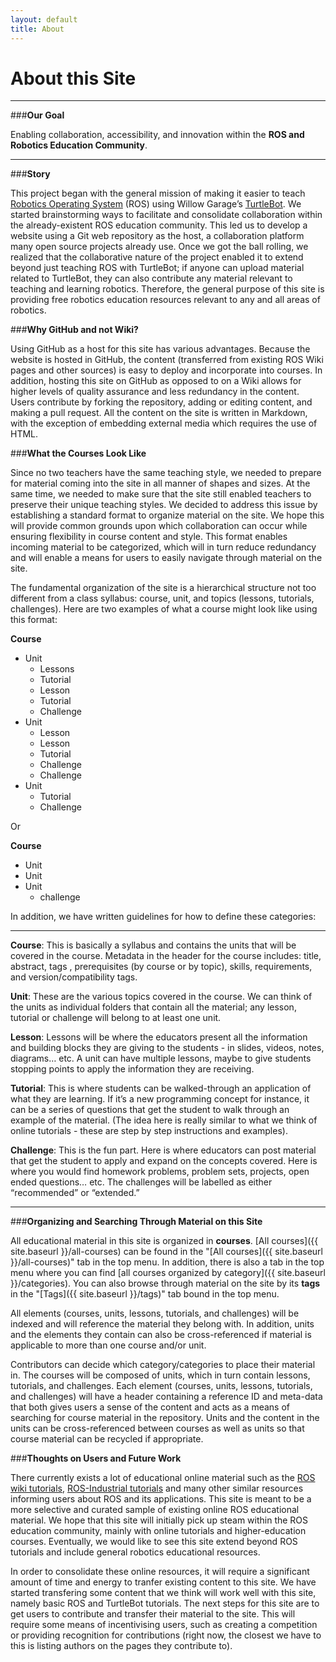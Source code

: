 ```yaml
---
layout: default
title: About
---
```


# About this Site

----

###**Our Goal**

Enabling collaboration, accessibility, and innovation within the **ROS and Robotics Education Community**.

----

###**Story**

This project began with the general mission of making it easier to teach [Robotics Operating System](http://www.ros.org/) (ROS) using Willow Garage’s [TurtleBot](http://www.turtlebot.com/).  We started brainstorming ways to facilitate and consolidate collaboration within the already-existent ROS education community.  This led us to develop a website using a Git web repository as the host, a collaboration platform many open source projects already use.  Once we got the ball rolling, we realized that the collaborative nature of the project enabled it to extend beyond just teaching ROS with TurtleBot; if anyone can upload material related to TurtleBot, they can also contribute any material relevant to teaching and learning robotics.  Therefore, the general purpose of this site is providing free robotics education resources relevant to any and all areas of robotics.

###**Why GitHub and not Wiki?**

Using GitHub as a host for this site has various advantages. Because the website is hosted in GitHub, the content (transferred from existing ROS Wiki pages and other sources) is easy to deploy and incorporate into courses. In addition, hosting this site on GitHub as opposed to on a Wiki allows for higher levels of quality assurance and less redundancy in the content. Users contribute by forking the repository, adding or editing content, and making a pull request.  All the content on the site is written in Markdown, with the exception of embedding external media which requires the use of HTML. 

###**What the Courses Look Like**

Since no two teachers have the same teaching style, we needed to prepare for material coming into the site in all manner of shapes and sizes.  At the same time, we needed to make sure that the site still enabled teachers to preserve their unique teaching styles.  We decided to address this issue by establishing a standard format to organize material on the site.  We hope this will provide common grounds upon which collaboration can occur while ensuring flexibility in course content and style.  This format enables incoming material to be categorized, which will in turn reduce redundancy and will enable a means for users to easily navigate through material on the site.

The fundamental organization of the site is a hierarchical structure not too different from a class syllabus: course, unit, and topics (lessons, tutorials, challenges).  Here are two examples of what a course might look like using this format:

**Course**

* Unit
   * Lessons
   * Tutorial
   * Lesson
   * Tutorial
   * Challenge
* Unit
   * Lesson
   * Lesson
   * Tutorial
   * Challenge
   * Challenge
* Unit
   * Tutorial
   * Challenge

Or

**Course**

* Unit
* Unit
* Unit
   * challenge

In addition, we have written guidelines for how to define these categories:

----

**Course**: This is basically a syllabus and contains the units that will be covered in the course.  Metadata in the header for the course includes: title, abstract, tags , prerequisites (by course or by topic), skills, requirements, and version/compatibility tags.


**Unit**: These are the various topics covered in the course.  We can think of the units as individual folders that contain all the material; any lesson, tutorial or challenge will belong to at least one unit.


**Lesson**: Lessons will be where the educators present all the information and building blocks they are giving to the students - in slides, videos, notes, diagrams… etc. A unit can have multiple lessons, maybe to give students stopping points to apply the information they are receiving.


**Tutorial**: This is where students can be walked-through an application of what they are learning.  If it’s a new programming concept for instance, it can be a series of questions that get the student to walk through an example of the material.  (The idea here is really similar to what we think of online tutorials - these are step by step instructions and examples).


**Challenge**:  This is the fun part.  Here is where educators can post material that get the student to apply and expand on the concepts covered.  Here is where you would find homework problems, problem sets, projects, open ended questions… etc.  The challenges will be labelled as either “recommended” or “extended.”

----

###**Organizing and Searching Through Material on this Site**

All educational material in this site is organized in **courses**. [All courses]({{ site.baseurl }}/all-courses) can be found in the "[All courses]({{ site.baseurl }}/all-courses)" tab in the top menu. In addition, there is also a tab in the top menu where you can find [all courses organized by category]({{ site.baseurl }}/categories). You can also browse through material on the site by its **tags** in the "[Tags]({{ site.baseurl }}/tags)" tab bound in the top menu.

All elements (courses, units, lessons, tutorials, and challenges) will be indexed and will reference the material they belong with.  In addition, units and the elements they contain can also be cross-referenced if material is applicable to more than one course and/or unit. 

Contributors can decide which category/categories to place their material in.  The courses will be composed of units, which in turn contain lessons, tutorials, and challenges.  Each element (courses, units, lessons, tutorials, and challenges) will have a header containing a reference ID and meta-data that both gives users a sense of the content and acts as a means of searching for course material in the repository. Units and the content in the units can be cross-referenced between courses as well as units so that course material can be recycled if appropriate. 

###**Thoughts on Users and Future Work**

There currently exists a lot of educational online material such as the [ROS wiki tutorials](http://wiki.ros.org/ROS/Tutorials), [ROS-Industrial tutorials](http://wiki.ros.org/Industrial/Tutorials) and many other similar resources informing users about ROS and its applications. This site is meant to be a more selective and curated sample of existing online ROS educational material. We hope that this site will initially pick up steam within the ROS education community, mainly with online tutorials and higher-education courses.  Eventually, we would like to see this site extend beyond ROS tutorials and include general robotics educational resources. 

In order to consolidate these online resources, it will require a significant amount of time and energy to tranfer existing content to this site. We have started transfering some content that we think will work well with this site, namely basic ROS and TurtleBot tutorials. The next steps for this site are to get users to contribute and transfer their material to the site.  This will require some means of incentivising users, such as creating a competition or providing recognition for contributions (right now, the closest we have to this is listing authors on the pages they contribute to).
